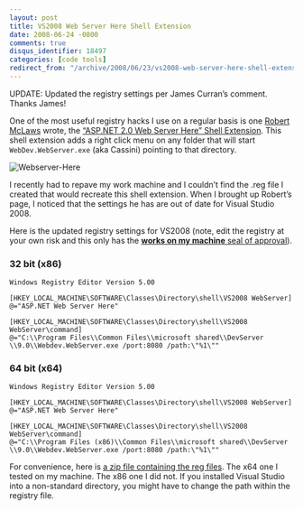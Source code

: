 ```yaml
---
layout: post
title: VS2008 Web Server Here Shell Extension
date: 2008-06-24 -0800
comments: true
disqus_identifier: 18497
categories: [code tools]
redirect_from: "/archive/2008/06/23/vs2008-web-server-here-shell-extension.aspx/"
---
```


UPDATE: Updated the registry settings per James Curran’s comment. Thanks
James!

One of the most useful registry hacks I use on a regular basis is one
[Robert McLaws](http://weblogs.asp.net/rmclaws/ "Robert McLaws") wrote,
the [“ASP.NET 2.0 Web Server Here” Shell
Extension](http://weblogs.asp.net/rmclaws/archive/2005/10/25/428422.aspx "Web Server Here Extension").
This shell extension adds a right click menu on any folder that will
start `WebDev.WebServer.exe` (aka Cassini) pointing to that directory.

![Webserver-Here](https://haacked.com/images/haacked_com/WindowsLiveWriter/VS2008WebServerHereShellExtension_87F4/Webserver-Here_3.png "Webserver-Here")

I recently had to repave my work machine and I couldn’t find the .reg
file I created that would recreate this shell extension. When I brought
up Robert’s page, I noticed that the settings he has are out of date for
Visual Studio 2008.

Here is the updated registry settings for VS2008 (note, edit the
registry at your own risk and this only has the [**works on my machine**
seal of
approval](http://www.codinghorror.com/blog/archives/000818.html "Works on My Machine Certification")).

### 32 bit (x86)

    Windows Registry Editor Version 5.00

    [HKEY_LOCAL_MACHINE\SOFTWARE\Classes\Directory\shell\VS2008 WebServer]
    @="ASP.NET Web Server Here"

    [HKEY_LOCAL_MACHINE\SOFTWARE\Classes\Directory\shell\VS2008 WebServer\command]
    @="C:\\Program Files\\Common Files\\microsoft shared\\DevServer
    \\9.0\\Webdev.WebServer.exe /port:8080 /path:\"%1\""

### 64 bit (x64)

    Windows Registry Editor Version 5.00

    [HKEY_LOCAL_MACHINE\SOFTWARE\Classes\Directory\shell\VS2008 WebServer]
    @="ASP.NET Web Server Here"

    [HKEY_LOCAL_MACHINE\SOFTWARE\Classes\Directory\shell\VS2008 WebServer\command]
    @="C:\\Program Files (x86)\\Common Files\\microsoft shared\\DevServer
    \\9.0\\Webdev.WebServer.exe /port:8080 /path:\"%1\""

For convenience, here is [a zip file containing the reg
files](https://haacked.com/code/Webserver-Here.zip "WebServer Here Reg Files").
The x64 one I tested on my machine. The x86 one I did not. If you
installed Visual Studio into a non-standard directory, you might have to
change the path within the registry file.

